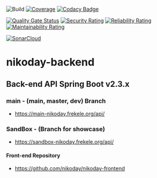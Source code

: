 ![Build](https://github.com/nikoday/nikoday-backend/workflows/Build/badge.svg?branch=main)
[![Coverage](https://codecov.io/gh/nikoday/nikoday-backend/branch/main/graph/badge.svg)](https://codecov.io/gh/nikoday/nikoday-backend)
[![Codacy Badge](https://app.codacy.com/project/badge/Grade/e2fecaa8a7944446ba8db648d83facc5)](https://www.codacy.com/gh/nikoday/nikoday-backend/dashboard?utm_source=github.com&amp;utm_medium=referral&amp;utm_content=nikoday/nikoday-backend&amp;utm_campaign=Badge_Grade)

[![Quality Gate Status](https://sonarcloud.io/api/project_badges/measure?project=nikoday_nikoday-backend&metric=alert_status)](https://sonarcloud.io/dashboard?id=nikoday_nikoday-backend)
[![Security Rating](https://sonarcloud.io/api/project_badges/measure?project=nikoday_nikoday-backend&metric=security_rating)](https://sonarcloud.io/dashboard?id=nikoday_nikoday-backend)
[![Reliability Rating](https://sonarcloud.io/api/project_badges/measure?project=nikoday_nikoday-backend&metric=reliability_rating)](https://sonarcloud.io/dashboard?id=nikoday_nikoday-backend)
[![Maintainability Rating](https://sonarcloud.io/api/project_badges/measure?project=nikoday_nikoday-backend&metric=sqale_rating)](https://sonarcloud.io/dashboard?id=nikoday_nikoday-backend)

[![SonarCloud](https://sonarcloud.io/images/project_badges/sonarcloud-white.svg)](https://sonarcloud.io/dashboard?id=nikoday_nikoday-backend)


# nikoday-backend

## Back-end API Spring Boot v2.3.x

### main - (main, master, dev) Branch
- https://main-nikoday.frekele.org/api/

### SandBox - (Branch for showcase)
- https://sandbox-nikoday.frekele.org/api/

#### Front-end Repository
- https://github.com/nikoday/nikoday-frontend
